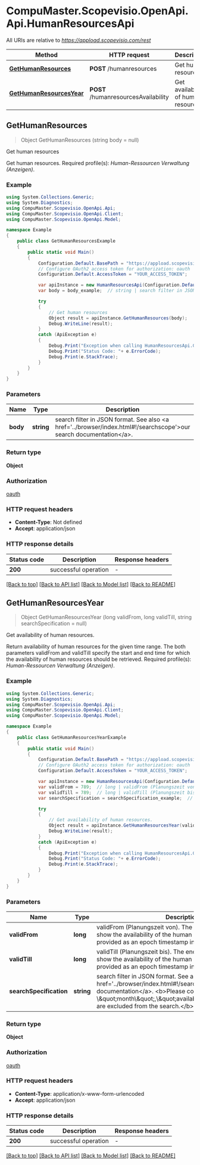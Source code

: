# CompuMaster.Scopevisio.OpenApi.Api.HumanResourcesApi

All URIs are relative to *https://appload.scopevisio.com/rest*

Method | HTTP request | Description
------------- | ------------- | -------------
[**GetHumanResources**](HumanResourcesApi.md#gethumanresources) | **POST** /humanresources | Get human resources
[**GetHumanResourcesYear**](HumanResourcesApi.md#gethumanresourcesyear) | **POST** /humanresourcesAvailability | Get availability of human resources.



## GetHumanResources

> Object GetHumanResources (string body = null)

Get human resources

Get human resources.  Required profile(s): <i>Human-Ressourcen Verwaltung (Anzeigen)</i>.

### Example

```csharp
using System.Collections.Generic;
using System.Diagnostics;
using CompuMaster.Scopevisio.OpenApi.Api;
using CompuMaster.Scopevisio.OpenApi.Client;
using CompuMaster.Scopevisio.OpenApi.Model;

namespace Example
{
    public class GetHumanResourcesExample
    {
        public static void Main()
        {
            Configuration.Default.BasePath = "https://appload.scopevisio.com/rest";
            // Configure OAuth2 access token for authorization: oauth
            Configuration.Default.AccessToken = "YOUR_ACCESS_TOKEN";

            var apiInstance = new HumanResourcesApi(Configuration.Default);
            var body = body_example;  // string | search filter in JSON format. See also <a href='../browser/index.html#!/searchscope'>our search documentation</a>. (optional) 

            try
            {
                // Get human resources
                Object result = apiInstance.GetHumanResources(body);
                Debug.WriteLine(result);
            }
            catch (ApiException e)
            {
                Debug.Print("Exception when calling HumanResourcesApi.GetHumanResources: " + e.Message );
                Debug.Print("Status Code: "+ e.ErrorCode);
                Debug.Print(e.StackTrace);
            }
        }
    }
}
```

### Parameters


Name | Type | Description  | Notes
------------- | ------------- | ------------- | -------------
 **body** | **string**| search filter in JSON format. See also &lt;a href&#x3D;&#39;../browser/index.html#!/searchscope&#39;&gt;our search documentation&lt;/a&gt;. | [optional] 

### Return type

**Object**

### Authorization

[oauth](../README.md#oauth)

### HTTP request headers

- **Content-Type**: Not defined
- **Accept**: application/json

### HTTP response details
| Status code | Description | Response headers |
|-------------|-------------|------------------|
| **200** | successful operation |  -  |

[[Back to top]](#)
[[Back to API list]](../README.md#documentation-for-api-endpoints)
[[Back to Model list]](../README.md#documentation-for-models)
[[Back to README]](../README.md)


## GetHumanResourcesYear

> Object GetHumanResourcesYear (long validFrom, long validTill, string searchSpecification = null)

Get availability of human resources.

Return availability of human resources for the given time range. The both parameters validFrom and validTill specify the start and end time for which the availability of human resources should be retrieved. Required profile(s): <i>Human-Ressourcen Verwaltung (Anzeigen)</i>.

### Example

```csharp
using System.Collections.Generic;
using System.Diagnostics;
using CompuMaster.Scopevisio.OpenApi.Api;
using CompuMaster.Scopevisio.OpenApi.Client;
using CompuMaster.Scopevisio.OpenApi.Model;

namespace Example
{
    public class GetHumanResourcesYearExample
    {
        public static void Main()
        {
            Configuration.Default.BasePath = "https://appload.scopevisio.com/rest";
            // Configure OAuth2 access token for authorization: oauth
            Configuration.Default.AccessToken = "YOUR_ACCESS_TOKEN";

            var apiInstance = new HumanResourcesApi(Configuration.Default);
            var validFrom = 789;  // long | validFrom (Planungszeit von). The start of the time range to show the availability of the human resources. It must be provided as an epoch timestamp in milliseconds.
            var validTill = 789;  // long | validTill (Planungszeit bis). The end of the time range to show the availability of the human resources. It must be provided as an epoch timestamp in milliseconds.
            var searchSpecification = searchSpecification_example;  // string | search filter in JSON format. See also <a href='../browser/index.html#!/searchscope'>our search documentation</a>. <b>Please consider: the fields \\\"month\\\",\\\"available\\\",\\\"id\\\" are excluded from the search.</b> (optional) 

            try
            {
                // Get availability of human resources.
                Object result = apiInstance.GetHumanResourcesYear(validFrom, validTill, searchSpecification);
                Debug.WriteLine(result);
            }
            catch (ApiException e)
            {
                Debug.Print("Exception when calling HumanResourcesApi.GetHumanResourcesYear: " + e.Message );
                Debug.Print("Status Code: "+ e.ErrorCode);
                Debug.Print(e.StackTrace);
            }
        }
    }
}
```

### Parameters


Name | Type | Description  | Notes
------------- | ------------- | ------------- | -------------
 **validFrom** | **long**| validFrom (Planungszeit von). The start of the time range to show the availability of the human resources. It must be provided as an epoch timestamp in milliseconds. | 
 **validTill** | **long**| validTill (Planungszeit bis). The end of the time range to show the availability of the human resources. It must be provided as an epoch timestamp in milliseconds. | 
 **searchSpecification** | **string**| search filter in JSON format. See also &lt;a href&#x3D;&#39;../browser/index.html#!/searchscope&#39;&gt;our search documentation&lt;/a&gt;. &lt;b&gt;Please consider: the fields \\\&quot;month\\\&quot;,\\\&quot;available\\\&quot;,\\\&quot;id\\\&quot; are excluded from the search.&lt;/b&gt; | [optional] 

### Return type

**Object**

### Authorization

[oauth](../README.md#oauth)

### HTTP request headers

- **Content-Type**: application/x-www-form-urlencoded
- **Accept**: application/json

### HTTP response details
| Status code | Description | Response headers |
|-------------|-------------|------------------|
| **200** | successful operation |  -  |

[[Back to top]](#)
[[Back to API list]](../README.md#documentation-for-api-endpoints)
[[Back to Model list]](../README.md#documentation-for-models)
[[Back to README]](../README.md)

